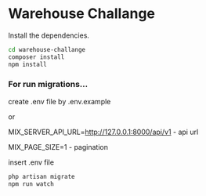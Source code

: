 # Warehouse Challange

Install the dependencies.

```sh
cd warehouse-challange
composer install
npm install
```

### For run migrations...

create .env file by .env.example

or

MIX_SERVER_API_URL=http://127.0.0.1:8000/api/v1 - api url

MIX_PAGE_SIZE=1 - pagination

insert .env file


```sh
php artisan migrate
npm run watch
```
